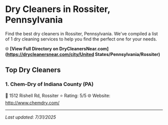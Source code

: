 # Dry Cleaners in Rossiter, Pennsylvania

Find the best dry cleaners in Rossiter, Pennsylvania. We've compiled a list of 1 dry cleaning services to help you find the perfect one for your needs.

🌐 **[View Full Directory on DryCleanersNear.com](https://drycleanersnear.com/city/United States/Pennsylvania/Rossiter)**

## Top Dry Cleaners

### 1. Chem-Dry of Indiana County (PA)
📍 1512 Rishell Rd, Rossiter
⭐ Rating: 5/5
🌐 Website: http://www.chemdry.com/


---

*Last updated: 7/31/2025*
